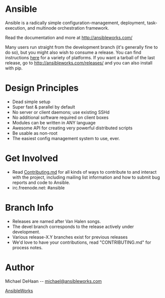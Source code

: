Ansible
=======

Ansible is a radically simple configuration-management, deployment, task-execution, and
multinode orchestration framework.

Read the documentation and more at http://ansibleworks.com/

Many users run straight from the development branch (it's generally fine to do so), but you might also wish to consume a release.  You can find 
instructions [here](http://ansibleworks.com/docs/intro_getting_started.html) for a variety of platforms.  If you want a tarball of the last release, go to 
http://ansibleworks.com/releases/ and you can also install with pip.

Design Principles
=================

   * Dead simple setup
   * Super fast & parallel by default
   * No server or client daemons; use existing SSHd
   * No additional software required on client boxes
   * Modules can be written in ANY language
   * Awesome API for creating very powerful distributed scripts
   * Be usable as non-root
   * The easiest config management system to use, ever.

Get Involved
============

   * Read [Contributing.md](https://github.com/ansible/ansible/blob/devel/CONTRIBUTING.md) for all kinds of ways to contribute to and interact with the project, including mailing list information and how to submit bug reports and code to Ansible.
   * irc.freenode.net: #ansible

Branch Info
===========

   * Releases are named after Van Halen songs.
   * The devel branch corresponds to the release actively under development.
   * Various release-X.Y branches exist for previous releases
   * We'd love to have your contributions, read "CONTRIBUTING.md" for process notes.

Author
======

Michael DeHaan -- michael@ansibleworks.com

[AnsibleWorks](http://ansibleworks.com)
